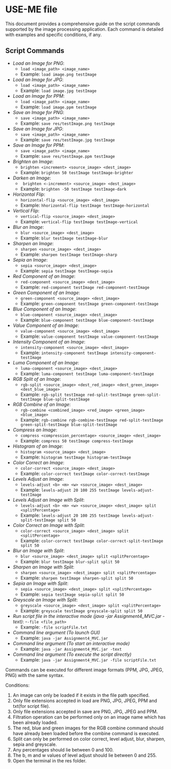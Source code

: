 # USE-ME file

This document provides a comprehensive guide on the script commands supported by the image
processing application. Each command is detailed with examples and specific conditions, if any.

## Script Commands

- *Load an Image for PNG*:
  - `load <image_path> <image_name>`
  - Example: `load image.png testImage`
- *Load an Image for JPG*:
  - `load <image_path> <image_name>`
  - Example: `load image.jpg testImage`
- *Load an Image for PPM*:
  - `load <image_path> <image_name>`
  - Example: `load image.ppm testImage`
- *Save an Image for PNG*:
  - `save <image_path> <image_name>`
  - Example: `save res/testImage.png testImage`
- *Save an Image for JPG*:
  - `save <image_path> <image_name>`
  - Example: `save res/testImage.jpg testImage`
- *Save an Image for PPM*:
  - `save <image_path> <image_name>`
  - Example: `save res/testImage.ppm testImage`
- *Brighten an Image*:
  - `brighten <increment> <source_image> <dest_image>`
  - Example: `brighten 50 testImage testImage-brighter`
- *Darken an Image*:
  - ` brighten <-increment> <source_image> <dest_image>`
  - Example: `brighten -50 testImage testImage-dark`
- *Horizontal Flip*:
  - `horizontal-flip <source_image> <dest_image>`
  - Example: `hhorizontal-flip testImage testImage-horizontal`
- *Vertical Flip*:
  - `vertical-flip <source_image> <dest_image>`
  - Example: `vertical-flip testImage testImage-vertical`
- *Blur an Image*:
  - `blur <source_image> <dest_image>`
  - Example: `blur testImage testImage-blur`
- *Sharpen an Image*:
  - `sharpen <source_image> <dest_image>`
  - Example: `sharpen testImage testImage-sharp`
- *Sepia an Image*:
  - `sepia <source_image> <dest_image>`
  - Example: `sepia testImage testImage-sepia`
- *Red Component of an Image*:
  - `red-component <source_image> <dest_image>`
  - Example: `red-component testImage red-component-testImage`
- *Green Component of an Image*:
  - `green-component <source_image> <dest_image>`
  - Example: `green-component testImage green-component-testImage`
- *Blue Component of an Image*:
  - `blue-component <source_image> <dest_image>`
  - Example: `blue-component testImage blue-component-testImage`
- *Value Component of an Image*:
  - `value-component <source_image> <dest_image>`
  - Example: `value-component testImage value-component-testImage`
- *Intensity Component of an Image*:
  - `intensity-component <source_image> <dest_image>`
  - Example: `intensity-component testImage intensity-component-testImage`
- *Luma Component of an Image*:
  - `luma-component <source_image> <dest_image>`
  - Example: `luma-component testImage luma-component-testImage`
- *RGB Split of an Image*:
  - `rgb-split <source_image> <dest_red_image> <dest_green_image> <dest_blue_image>`
  - Example: `rgb-split testImage red-split-testImage green-split-testImage blue-split-testImage`
- *RGB Combine of an Image*:
  - `rgb-combine <combined_image> <red_image> <green_image> <blue_image>`
  - Example: `rgb-combine rgb-combine-testImage red-split-testImage green-split-testImage blue-split-testImage`
- *Compress an Image*:
  - `compress <compression_percentage> <source_image> <dest_image>`
  - Example: `compress 50 testImage compress-testImage`
- *Histogram of an Image*:
  - `histogram <source_image> <dest_image>`
  - Example: `histogram testImage histogram-testImage`
- *Color Correct an Image*:
  - `color-correct <source_image> <dest_image>`
  - Example: `color-correct testImage color-correct-testImage`
- *Levels Adjust an Image*:
  - `levels-adjust <b> <m> <w> <source_image> <dest_image>`
  - Example: `levels-adjust 20 100 255 testImage levels-adjust-testImage`
- *Levels Adjust an Image with Split*:
  - `levels-adjust <b> <m> <w> <source_image> <dest_image> split <splitPercentage>`
  - Example: `levels-adjust 20 100 255 testImage levels-adjust-split-testImage split 50`
- *Color Correct an Image with Split*:
  - `color-correct <source_image> <dest_image> split <splitPercentage>`
  - Example: `color-correct testImage color-correct-split-testImage split 50`
- *Blur an Image with Split*:
  - `blur <source_image> <dest_image> split <splitPercentage>`
  - Example: `blur testImage blur-split split 50`
- *Sharpen an Image with Split*:
  - `sharpen <source_image> <dest_image> split <splitPercentage>`
  - Example: `sharpen testImage sharpen-split split 50`
- *Sepia an Image with Split*:
  - `sepia <source_image> <dest_image> split <splitPercentage>`
  - Example: `sepia testImage sepia-split split 50`
- *Greyscale an Image with Split*:
  - `greyscale <source_image> <dest_image> split <splitPercentage>`
  - Example: `greyscale testImage greyscale-split split 50`
- *Run script file in the interactive mode (java -jar Assignment4_MVC.jar -text)*:
  -`-file <file_path>`
  - Example: `-file scriptFile.txt`
- *Command line argument (To launch GUI)*
  - Example: `java -jar Assignment4_MVC.jar`
- *Command line argument (To start an interactive mode)*
  - Example: `java -jar Assignment4_MVC.jar -text`
- *Command line argument (To execute the script directly)*
  - Example: `java -jar Assignment4_MVC.jar -file scriptFile.txt`

Commands can be executed for different image formats (PPM, JPG, JPEG, PNG) with the same syntax.

Conditions:
1. An image can only be loaded if it exists in the file path specified.
2. Only file extensions accepted in load are PNG, JPG, JPEG, PPM and txt(for script file).
3. Only file extensions accepted in save are PNG, JPG, JPEG and PPM.
4. Filtration operation can be performed only on an image name which has been already loaded.
5. The red, blue and green images for the RGB combine command should have already been loaded
   before the combine command is executed.
6. Split can only be performed on color correct, level adjust, blur, sharpen, sepia and greyscale.
7. Any percentages should lie between 0 and 100.
8. The b, m and w values of level adjust should lie between 0 and 255.
9. Open the terminal in the res folder.